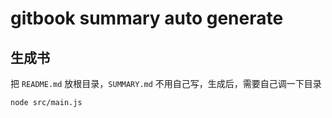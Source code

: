 # gitbook summary auto generate

## 生成书
把 `README.md` 放根目录，`SUMMARY.md` 不用自己写，生成后，需要自己调一下目录
```shell
node src/main.js
```
